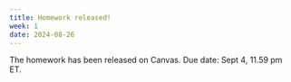 ```yaml
---
title: Homework released!
week: 1
date: 2024-08-26
---
```


The homework has been released on Canvas. Due date: Sept 4, 11.59 pm ET.